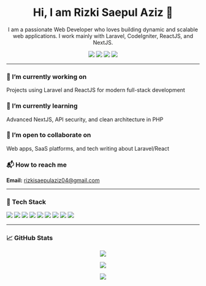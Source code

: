 <h1 align="center">Hi, I am Rizki Saepul Aziz 👋</h1>

<p align="center">
  I am a passionate Web Developer who loves building dynamic and scalable web applications. I work mainly with Laravel, CodeIgniter, ReactJS, and NextJS.
</p>

<p align="center">
  <a href="https://github.com/rzxyss/" target="_blank"><img src="https://img.shields.io/badge/GitHub-000?style=for-the-badge&logo=github&logoColor=white" /></a>
  <a href="https://www.linkedin.com/in/rizki-saepul-aziz/" target="_blank"><img src="https://img.shields.io/badge/LinkedIn-0A66C2?style=for-the-badge&logo=linkedin&logoColor=white" /></a>
  <a href="mailto:rizkisaepulaziz04@gmail.com" target="_blank"><img src="https://img.shields.io/badge/Email-D14836?style=for-the-badge&logo=gmail&logoColor=white" /></a>
  <a href="https://rzxyss.my.id/" target="_blank"><img src="https://img.shields.io/badge/Portfolio-333?style=for-the-badge&logo=about.me&logoColor=white" /></a>
</p>

---

### 🔭 I’m currently working on
Projects using Laravel and ReactJS for modern full-stack development

### 🌱 I’m currently learning
Advanced NextJS, API security, and clean architecture in PHP

### 🤝 I’m open to collaborate on
Web apps, SaaS platforms, and tech writing about Laravel/React

### 📬 How to reach me
**Email:** [rizkisaepulaziz04@gmail.com](mailto:rizkisaepulaziz04@gmail.com)

---

### 🧰 Tech Stack

<p>
  <img src="https://img.shields.io/badge/LARAVEL-FF2D20?style=for-the-badge&logo=laravel&logoColor=white" />
  <img src="https://img.shields.io/badge/CODEIGNITER-EF4223?style=for-the-badge&logo=codeigniter&logoColor=white" />
  <img src="https://img.shields.io/badge/REACT-20232A?style=for-the-badge&logo=react&logoColor=61DAFB" />
  <img src="https://img.shields.io/badge/NEXT-000000?style=for-the-badge&logo=next.js&logoColor=white" />
  <img src="https://img.shields.io/badge/PHP-777BB4?style=for-the-badge&logo=php&logoColor=white" />
  <img src="https://img.shields.io/badge/JAVASCRIPT-F7DF1E?style=for-the-badge&logo=javascript&logoColor=black" />
  <img src="https://img.shields.io/badge/MYSQL-4479A1?style=for-the-badge&logo=mysql&logoColor=white" />
  <img src="https://img.shields.io/badge/Tailwind_CSS-38B2AC?style=for-the-badge&logo=tailwind-css&logoColor=white" />
  <img src="https://img.shields.io/badge/GIT-F05032?style=for-the-badge&logo=git&logoColor=white" />
</p>

---

### 📈 GitHub Stats

<p align="center">
  <img src="https://github-readme-stats.vercel.app/api?username=rzxyss&show_icons=true&theme=radical" />
</p>

<p align="center">
  <img src="https://github-readme-streak-stats.herokuapp.com?user=rzxyss&theme=radical" />
</p>

<p align="center">
  <img src="https://github-readme-stats.vercel.app/api/top-langs/?username=rzxyss&layout=compact&theme=radical" />
</p>
